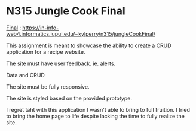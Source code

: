 # N315 Jungle Cook Final

[Final](https://in-info-web4.informatics.iupui.edu/~kylperry/n315/jungleCookFinal/) : https://in-info-web4.informatics.iupui.edu/~kylperry/n315/jungleCookFinal/

This assignment is meant to showcase the ability to create a
CRUD application for a recipe website.

The site must have user feedback. ie. alerts.

Data and CRUD

The site must be fully responsive.

The site is styled based on the provided prototype.

I regret taht with this application I wasn't able to bring to full fruition. I tried to bring the home page to life despite lacking the time to fully realize the site.
